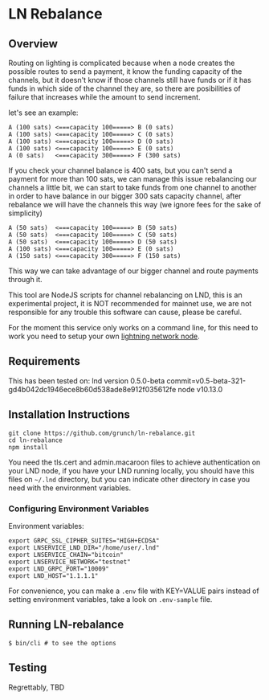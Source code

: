 # LN Rebalance

## Overview
Routing on lighting is complicated because when a node creates the possible routes to send a payment, it know the funding capacity of the channels, but it doesn't know if those channels still have funds or if it has funds in which side of the channel they are, so there are  posibilities of failure that increases while the amount to send increment.

let's see an example:

    A (100 sats) <===capacity 100=====> B (0 sats)
    A (100 sats) <===capacity 100=====> C (0 sats)
    A (100 sats) <===capacity 100=====> D (0 sats)
    A (100 sats) <===capacity 100=====> E (0 sats)
    A (0 sats)   <===capacity 300=====> F (300 sats)

If you check your channel balance is 400 sats, but you can't send a payment for more than 100 sats, we can manage this issue rebalancing our channels a little bit, we can start to take funds from one channel to another in order to have balance in our bigger 300 sats capacity channel, after rebalance we will have the channels this way (we ignore fees for the sake of simplicity)

    A (50 sats)  <===capacity 100=====> B (50 sats)
    A (50 sats)  <===capacity 100=====> C (50 sats)
    A (50 sats)  <===capacity 100=====> D (50 sats)
    A (100 sats) <===capacity 100=====> E (0 sats)
    A (150 sats) <===capacity 300=====> F (150 sats)

This way we can take advantage of our bigger channel and route payments through it.

This tool are NodeJS scripts for channel rebalancing on LND, this is an experimental project, it is NOT recommended for mainnet use, we are not responsible for any trouble this software can cause, please be careful.

For the moment this service only works on a command line, for this need to work you need to setup your own [lightning network node](https://dev.lightning.community/).

## Requirements
This has been tested on:
    lnd version 0.5.0-beta commit=v0.5-beta-321-gd4b042dc1946ece8b60d538ade8e912f035612fe
    node v10.13.0

## Installation Instructions

    git clone https://github.com/grunch/ln-rebalance.git
    cd ln-rebalance
    npm install

You need the tls.cert and admin.macaroon files to achieve authentication on your LND node, if you have your LND running locally, you should have this files on `~/.lnd` directory, but you can indicate other directory in case you need with the environment variables.

### Configuring Environment Variables
Environment variables:

    export GRPC_SSL_CIPHER_SUITES="HIGH+ECDSA"
    export LNSERVICE_LND_DIR="/home/user/.lnd"
    export LNSERVICE_CHAIN="bitcoin"
    export LNSERVICE_NETWORK="testnet"
    export LND_GRPC_PORT="10009"
    export LND_HOST="1.1.1.1"

For convenience, you can make a `.env` file with KEY=VALUE pairs instead of setting environment variables, take a look on `.env-sample` file.

## Running LN-rebalance
    $ bin/cli # to see the options

## Testing
Regrettably, TBD
